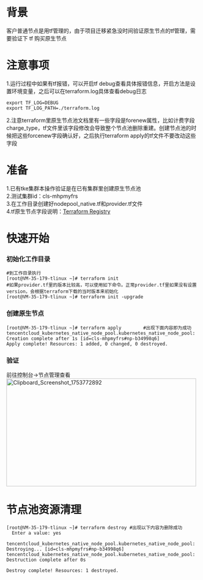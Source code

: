 # 背景
客户普通节点是用tf管理的，由于项目迁移紧急没时间验证原生节点的tf管理，需要验证下 tf 购买原生节点
# 注意事项
1.运行过程中如果有tf报错，可以开启tf debug查看具体报错信息，开启方法是设置环境变量，之后可以在terraform.log具体查看debug日志
```
export TF_LOG=DEBUG
export TF_LOG_PATH=./terraform.log
```

2.注意terraform里原生节点池文档里有一些字段是forenew属性，比如计费字段charge_type，tf文件里该字段修改会导致整个节点池删除重建。创建节点池的时候把这些forcenew字段确认好，之后执行terraform apply的tf文件不要改动这些字段

# 准备
1.已有tke集群本操作验证是在已有集群里创建原生节点池<br>
2.测试集群id：cls-mhpmyfrs<br>
3.在工作目录创建好nodepool_native.tf和provider.tf文件<br>
4.tf原生节点字段说明：[Terraform Registry](https://registry.terraform.io/providers/tencentcloudstack/tencentcloud/latest/docs/resources/kubernetes_native_node_pool)
# 快速开始
### 初始化工作目录
```
#到工作目录执行   
[root@VM-35-179-tlinux ~]# terraform init
#如果provider.tf里的版本比较高，可以使用如下命令。正常provider.tf里如果没有设置version，会根据terraform下载的当时版本来初始化
[root@VM-35-179-tlinux ~]# terraform init -upgrade
```
### 创建原生节点
```
[root@VM-35-179-tlinux ~]# terraform apply        #出现下面内容即为成功
tencentcloud_kubernetes_native_node_pool.kubernetes_native_node_pool: Creation complete after 1s [id=cls-mhpmyfrs#np-b34998q6]
Apply complete! Resources: 1 added, 0 changed, 0 destroyed.
```
### 验证
前往控制台->节点管理查看
[<img width="496" height="282" alt="Clipboard_Screenshot_1753772892" src="https://github.com/user-attachments/assets/4195e6dc-62e9-4632-8e80-7dba01917b8a" />
](https://github.com/aliantli/TF_manages_native_nodes/blob/e7efe972fc8fae65cea2909cc04bac197e08acd2/tf_create_native_nodes-playbook/image/verify.md)
# 节点池资源清理  
```
[root@VM-35-179-tlinux ~]# terraform destroy #出现以下内容为删除成功
  Enter a value: yes

tencentcloud_kubernetes_native_node_pool.kubernetes_native_node_pool: Destroying... [id=cls-mhpmyfrs#np-b34998q6]
tencentcloud_kubernetes_native_node_pool.kubernetes_native_node_pool: Destruction complete after 0s

Destroy complete! Resources: 1 destroyed.
```


